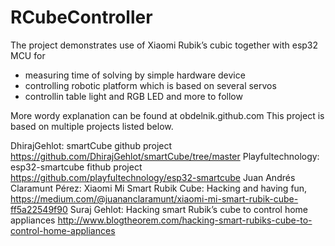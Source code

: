 # RCubeController
The project demonstrates use of Xiaomi Rubik’s cubic together with esp32 MCU for
- measuring time of solving by simple hardware device
- controlling robotic platform which is based on several servos
- controllin table light and RGB LED 
and more to follow

More wordy explanation can be found at obdelnik.github.com
This project is based on multiple projects listed below. 

DhirajGehlot: smartCube github project https://github.com/DhirajGehlot/smartCube/tree/master
Playfultechnology: esp32-smartcube fithub project https://github.com/playfultechnology/esp32-smartcube
Juan Andrés Claramunt Pérez: Xiaomi Mi Smart Rubik Cube: Hacking and having fun, https://medium.com/@juananclaramunt/xiaomi-mi-smart-rubik-cube-ff5a22549f90
Suraj Gehlot: Hacking smart Rubik’s cube to control home appliances http://www.blogtheorem.com/hacking-smart-rubiks-cube-to-control-home-appliances


